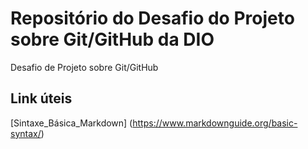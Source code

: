 # Repositório do Desafio do Projeto sobre Git/GitHub da DIO
Desafio de Projeto sobre Git/GitHub


## Link úteis 
[Sintaxe_Básica_Markdown] (https://www.markdownguide.org/basic-syntax/)
